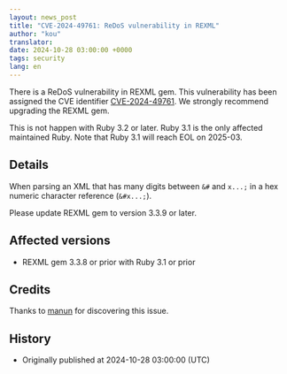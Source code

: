 ```yaml
---
layout: news_post
title: "CVE-2024-49761: ReDoS vulnerability in REXML"
author: "kou"
translator:
date: 2024-10-28 03:00:00 +0000
tags: security
lang: en
---
```


There is a ReDoS vulnerability in REXML gem. This vulnerability has been assigned the CVE identifier [CVE-2024-49761](https://www.cve.org/CVERecord?id=CVE-2024-49761). We strongly recommend upgrading the REXML gem.

This is not happen with Ruby 3.2 or later. Ruby 3.1 is the only affected maintained Ruby. Note that Ruby 3.1 will reach EOL on 2025-03.

## Details

When parsing an XML that has many digits between `&#` and `x...;` in a hex numeric character reference (`&#x...;`).

Please update REXML gem to version 3.3.9 or later.

## Affected versions

* REXML gem 3.3.8 or prior with Ruby 3.1 or prior

## Credits

Thanks to [manun](https://hackerone.com/manun) for discovering this issue.

## History

* Originally published at 2024-10-28 03:00:00 (UTC)
